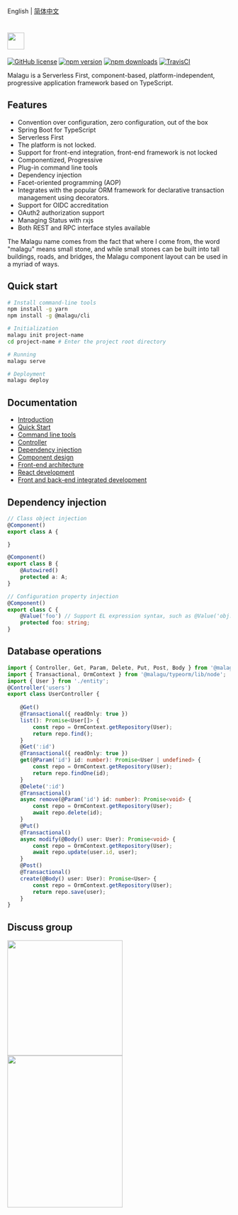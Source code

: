 English | [简体中文](./README.zh-cn.md)

# [<img src="https://i.loli.net/2020/09/30/4OLzUhDbIApdQq5.png" height="38px"/>](https://www.yuque.com/cellbang/malagu/puw7p0)

[![GitHub license](https://img.shields.io/badge/license-MIT-blue.svg)](https://github.com/cellbang/malagu/blob/master/LICENSE)
[![npm version](https://img.shields.io/npm/v/@malagu/core.svg?style=flat)](https://www.npmjs.com/org/malagu)
[![npm downloads](https://img.shields.io/npm/dm/@malagu/core.svg?style=flat)](https://www.npmjs.com/org/malagu)
[![TravisCI](https://www.travis-ci.org/cellbang/malagu.svg?branch=master)](https://www.travis-ci.org/cellbang/malagu) 

Malagu is a Serverless First, component-based, platform-independent, progressive application framework based on TypeScript.


## Features

- Convention over configuration, zero configuration, out of the box
- Spring Boot for TypeScript
- Serverless First
- The platform is not locked.
- Support for front-end integration, front-end framework is not locked
- Componentized, Progressive
- Plug-in command line tools
- Dependency injection
- Facet-oriented programming (AOP)
- Integrates with the popular ORM framework for declarative transaction management using decorators.
- Support for OIDC accreditation
- OAuth2 authorization support
- Managing Status with rxjs
- Both REST and RPC interface styles available

The Malagu name comes from the fact that where I come from, the word "malagu" means small stone, and while small stones can be built into tall buildings, roads, and bridges, the Malagu component layout can be used in a myriad of ways.

## Quick start

```bash
# Install command-line tools
npm install -g yarn
npm install -g @malagu/cli

# Initialization
malagu init project-name
cd project-name # Enter the project root directory

# Running
malagu serve

# Deployment
malagu deploy
```

## Documentation

- [Introduction](https://www.yuque.com/cellbang/malagu/puw7p0)
- [Quick Start](https://www.yuque.com/cellbang/malagu/qmq79k)
- [Command line tools](https://www.yuque.com/cellbang/malagu/xbfpir)
- [Controller](https://www.yuque.com/cellbang/malagu/cbgl7g)
- [Dependency injection](https://www.yuque.com/cellbang/malagu/fw025h)
- [Component design](https://www.yuque.com/cellbang/malagu/qaqomw)
- [Front-end architecture](https://www.yuque.com/cellbang/malagu/vl9wbw)
- [React development](https://www.yuque.com/cellbang/malagu/fum7u8)
- [Front and back-end integrated development](https://www.yuque.com/cellbang/malagu/fi6lxi)


## Dependency injection

```typescript
// Class object injection
@Component()
export class A {

}

@Component()
export class B {
    @Autowired()
    protected a: A;
}

// Configuration property injection
@Component()
export class C {
    @Value('foo') // Support EL expression syntax, such as @Value('obj.xxx'), @Value('arr[1]') etc.
    protected foo: string;
}
```

## Database operations

```typescript
import { Controller, Get, Param, Delete, Put, Post, Body } from '@malagu/mvc/lib/node';
import { Transactional, OrmContext } from '@malagu/typeorm/lib/node';
import { User } from './entity';
@Controller('users')
export class UserController {
    
    @Get()
    @Transactional({ readOnly: true })
    list(): Promise<User[]> {
        const repo = OrmContext.getRepository(User);
        return repo.find();
    }
    @Get(':id')
    @Transactional({ readOnly: true })
    get(@Param('id') id: number): Promise<User | undefined> {
        const repo = OrmContext.getRepository(User);
        return repo.findOne(id);
    }
    @Delete(':id')
    @Transactional()
    async remove(@Param('id') id: number): Promise<void> {
        const repo = OrmContext.getRepository(User);
        await repo.delete(id);
    }
    @Put()
    @Transactional()
    async modify(@Body() user: User): Promise<void> {
        const repo = OrmContext.getRepository(User);
        await repo.update(user.id, user);
    }
    @Post()
    @Transactional()
    create(@Body() user: User): Promise<User> {
        const repo = OrmContext.getRepository(User);
        return repo.save(user);
    }
}
```

## Discuss group

<img src="https://i.loli.net/2020/09/29/omaq25b9VtSLI6X.jpg" width="260px"/><img src="https://i.loli.net/2020/09/29/3gDijlqfF8UP79b.jpg" width="260px" height="343px">
